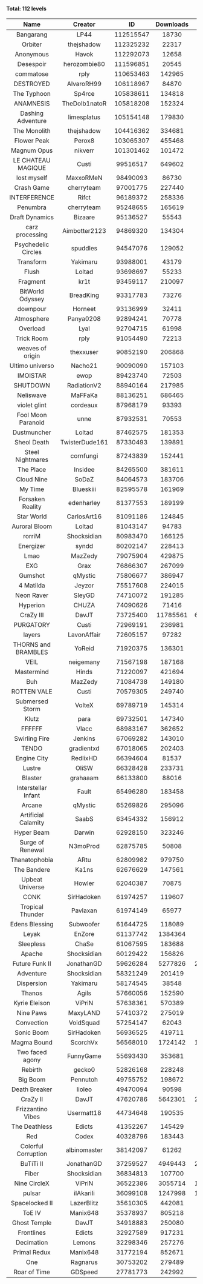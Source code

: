 #### Total: 112 levels

| Name | Creator | ID | Downloads | Likes |
|:---:|:---:|:---:|:---:|:---:|
| Bangarang | LP44 | 112515547 | 18730 | 869
| Orbiter | thejshadow | 112325232 | 22317 | 1047
| Anonymous | Havok | 112292073 | 12658 | 513
| Desespoir | herozombie80 | 111596851 | 20545 | 1372
| commatose | rply | 110653463 | 142965 | 7263
| DESTROYED | AlvaroRH99 | 106118967 | 84870 | 2611
| The Typhoon | Sp4rce | 105838611 | 134818 | 5318
| ANAMNESIS | TheDolb1natoR | 105818208 | 152324 | 7920
| Dashing Adventure | limesplatus | 105154148 | 179830 | 5404
| The Monolith | thejshadow | 104416362 | 334681 | 8313
| Flower Peak | Perox8 | 103065307 | 455468 | 13763
| Magnum Opus | nikverr | 101301462 | 101472 | 3093
| LE CHATEAU MAGIQUE | Custi | 99516517 | 649602 | 21980
| lost myself | MaxxoRMeN | 98490093 | 86730 | 4824
| Crash Game | cherryteam | 97001775 | 227440 | 11848
| INTERFERENCE | Rifct | 96189372 | 258336 | 9518
| Penumbra | cherryteam | 95248655 | 165619 | 9006
| Draft Dynamics | Bizaare | 95136527 | 55543 | 3141
| carz processing | Aimbotter2123 | 94869320 | 134304 | 3942
| Psychedelic Circles | spuddles | 94547076 | 129052 | 5383
| Transform | Yakimaru | 93988001 | 43179 | 1905
| Flush | Loltad | 93698697 | 55233 | 2600
| Fragment | kr1t | 93459117 | 210097 | 6659
| BitWorld Odyssey | BreadKing | 93317783 | 73276 | 4546
| downpour | Horneet | 93136999 | 32411 | 1863
| Atmosphere | Panya0208 | 92894241 | 70778 | 4671
| Overload | Lyal | 92704715 | 61998 | 3898
| Trick Room | rply | 91054490 | 72213 | 3239
| weaves of origin  | thexxuser | 90852190 | 206868 | 7385
| Ultimo universo | Nacho21 | 90090090 | 157103 | 10240
| IMOISTAR | ewop | 89423740 | 72503 | 3604
| SHUTDOWN | RadiationV2 | 88940164 | 217985 | 8357
| Neliswave | MaFFaKa | 88136251 | 686465 | 32874
| violet glint | cordeaux | 87968179 | 93393 | 3867
| Fool Moon Paranoid | unne | 87932531 | 70553 | 3301
| Dustmuncher | Loltad | 87462575 | 181353 | 7008
| Sheol Death | TwisterDude161 | 87330493 | 139891 | 5235
| Steel Nightmares | cornfungi | 87243839 | 152441 | 6213
| The  Place | Insidee | 84265500 | 381611 | 10275
| Cloud Nine | SoDaZ | 84064573 | 183706 | 6701
| My Time | Blueskiii | 82595578 | 161969 | 9708
| Forsaken Reality | edenharley | 81377553 | 189199 | 8366
| Star World | CarlosArt16 | 81091186 | 124845 | 6693
| Auroral Bloom | Loltad | 81043147 | 94783 | 5445
| rorriM | Shocksidian | 80983470 | 166125 | 7343
| Energizer | syndd | 80202147 | 228413 | 12552
| Lmao | MazZedy | 79075904 | 429875 | 23044
| EXG | Grax | 76866307 | 267099 | 13460
| Gumshot | qMystic | 75806677 | 386947 | 20878
| 4 Matilda | Jeyzor | 75517608 | 224015 | 10385
| Neon Raver | SleyGD | 74710072 | 191285 | 7787
| Hyperion | CHUZA | 74090626 | 71416 | 3910
| CraZy III | DavJT | 73725400 | 11785561 | 640574
| PURGATORY | Custi | 72969191 | 236981 | 11438
| layers | LavonAffair | 72605157 | 97282 | 4573
| THORNS and BRAMBLES | YoReid | 71920375 | 136301 | 7215
| VEIL | neigemany | 71567198 | 187168 | 8747
| Mastermind | Hinds | 71220097 | 421694 | 20001
| Buh | MazZedy | 71084738 | 149180 | 8947
| ROTTEN VALE | Custi | 70579305 | 249740 | 11197
| Submersed Storm |  VolteX | 69789719 | 145314 | 7030
| Klutz | para | 69732501 | 147340 | 7139
| FFFFFF | Vlacc | 68983167 | 362652 | 15912
| Swirling Fire | Jenkins | 67069282 | 143010 | 6987
| TENDO | gradientxd | 67018065 | 202403 | 13096
| Engine City | RedlixHD | 66394604 | 81537 | 5146
| Lustre | OliSW | 66328428 | 233731 | 6724
| Blaster | grahaaam | 66133800 | 88016 | 3585
| Interstellar Infant | Fault | 65496280 | 183458 | 13456
| Arcane | qMystic | 65269826 | 295096 | 22958
| Artificial Calamity | SaabS | 63454332 | 156912 | 4982
| Hyper Beam | Darwin | 62928150 | 323246 | 9555
| Surge of Renewal | N3moProd | 62875785 | 50808 | 3183
| Thanatophobia | ARtu | 62809982 | 979750 | 58971
| The Bandere | Ka1ns | 62676629 | 147561 | 5138
| Upbeat Universe | Howler | 62040387 | 70875 | 3960
| CONK | SirHadoken | 61974257 | 119607 | 4919
| Tropical Thunder | Pavlaxan | 61974149 | 65977 | 3891
| Edens Blessing | Subwoofer | 61644725 | 118089 | 6560
| Leyak | EnZore | 61137742 | 1384364 | 83026
| Sleepless | ChaSe | 61067595 | 183688 | 10809
| Apache | Shocksidian | 60129422 | 156826 | 7459
| Future Funk II | JonathanGD | 59626284 | 5277826 | 266755
| Adventure | Shocksidian | 58321249 | 201419 | 7169
| Dispersion | Yakimaru | 58174545 | 38548 | 2088
| Thanos | Agils | 57660056 | 152590 | 9803
| Kyrie Eleison | ViPriN | 57638361 | 570389 | 24599
| Nine Paws | MaxyLAND | 57410372 | 275019 | 16844
| Convection | VoidSquad | 57254147 | 62043 | 2976
| Sonic Boom | SirHadoken | 56936525 | 419711 | 13371
| Magma Bound | ScorchVx | 56568010 | 1724142 | 115285
| Two faced agony | FunnyGame | 55693430 | 353681 | 17070
| Rebirth | gecko0 | 52826168 | 228248 | 15088
| Big Boom | Pennutoh | 49755752 | 198672 | 12657
| Death Breaker | lioleo | 49470094 | 90598 | 4195
| CraZy II | DavJT | 47620786 | 5642301 | 286597
| Frizzantino Vibes | Usermatt18 | 44734648 | 190535 | 13102
| The Deathless | Edicts | 41352267 | 145429 | 10001
| Red | Codex | 40328796 | 183443 | 11826
| Colorful Corruption | albinomaster | 38142097 | 61262 | 2612
| BuTiTi II | JonathanGD | 37259527 | 4949443 | 265447
| Fiber | Shocksidian | 36834813 | 107700 | 8880
| Nine CircleX | ViPriN | 36522386 | 3055714 | 131322
| pulsar | iIAkariIi | 36099108 | 1247998 | 154038
| Spacelocked II | LazerBlitz | 35610305 | 442081 | 31115
| ToE IV  | Manix648 | 35378937 | 805218 | 48868
| Ghost Temple | DavJT | 34918883 | 250080 | 15891
| Frontlines | Edicts | 32927589 | 917231 | 56948
| Decimation | Lemons | 32298346 | 257276 | 20068
| Primal Redux | Manix648 | 31772194 | 852671 | 61241
| One | Ragnarus | 30753202 | 279489 | 23109
| Roar of Time | GDSpeed | 27781773 | 242992 | 18601
